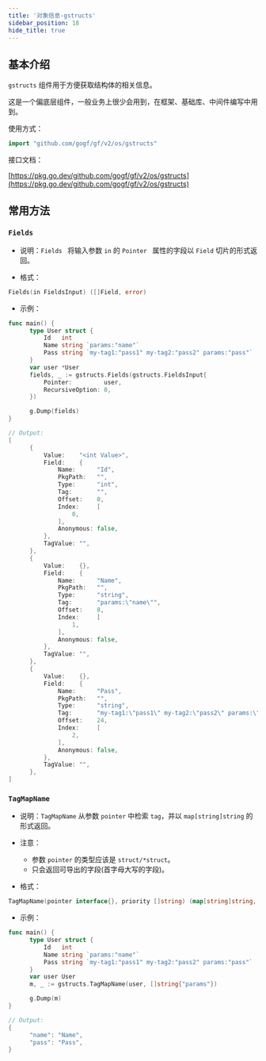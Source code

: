 ```yaml
---
title: '对象信息-gstructs'
sidebar_position: 18
hide_title: true
---
```


## 基本介绍

`gstructs` 组件用于方便获取结构体的相关信息。

这是一个偏底层组件，一般业务上很少会用到，在框架、基础库、中间件编写中用到。

使用方式：

```go
import "github.com/gogf/gf/v2/os/gstructs"
```

接口文档：

[https://pkg.go.dev/github.com/gogf/gf/v2/os/gstructs](https://pkg.go.dev/github.com/gogf/gf/v2/os/gstructs)

## 常用方法

### `Fields`

- 说明：`Fields ` 将输入参数 `in` 的 `Pointer ` 属性的字段以 `Field` 切片的形式返回。

- 格式：









```go
Fields(in FieldsInput) ([]Field, error)
```

- 示例：









```go
func main() {
      type User struct {
          Id   int
          Name string `params:"name"`
          Pass string `my-tag1:"pass1" my-tag2:"pass2" params:"pass"`
      }
      var user *User
      fields, _ := gstructs.Fields(gstructs.FieldsInput{
          Pointer:         user,
          RecursiveOption: 0,
      })

      g.Dump(fields)
}

// Output:
[
      {
          Value:    "<int Value>",
          Field:    {
              Name:      "Id",
              PkgPath:   "",
              Type:      "int",
              Tag:       "",
              Offset:    0,
              Index:     [
                  0,
              ],
              Anonymous: false,
          },
          TagValue: "",
      },
      {
          Value:    {},
          Field:    {
              Name:      "Name",
              PkgPath:   "",
              Type:      "string",
              Tag:       "params:\"name\"",
              Offset:    8,
              Index:     [
                  1,
              ],
              Anonymous: false,
          },
          TagValue: "",
      },
      {
          Value:    {},
          Field:    {
              Name:      "Pass",
              PkgPath:   "",
              Type:      "string",
              Tag:       "my-tag1:\"pass1\" my-tag2:\"pass2\" params:\"pass\"",
              Offset:    24,
              Index:     [
                  2,
              ],
              Anonymous: false,
          },
          TagValue: "",
      },
]
```


### `TagMapName`

- 说明：`TagMapName` 从参数 `pointer` 中检索 `tag`，并以 `map[string]string` 的形式返回。

- 注意：
  - 参数 `pointer` 的类型应该是 `struct/*struct`。
  - 只会返回可导出的字段(首字母大写的字段)。
- 格式：









```go
TagMapName(pointer interface{}, priority []string) (map[string]string, error)
```

- 示例：









```go
func main() {
      type User struct {
          Id   int
          Name string `params:"name"`
          Pass string `my-tag1:"pass1" my-tag2:"pass2" params:"pass"`
      }
      var user User
      m, _ := gstructs.TagMapName(user, []string{"params"})

      g.Dump(m)
}

// Output:
{
      "name": "Name",
      "pass": "Pass",
}
```